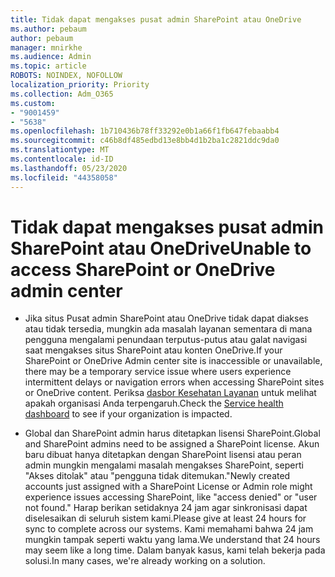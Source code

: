 ```yaml
---
title: Tidak dapat mengakses pusat admin SharePoint atau OneDrive
ms.author: pebaum
author: pebaum
manager: mnirkhe
ms.audience: Admin
ms.topic: article
ROBOTS: NOINDEX, NOFOLLOW
localization_priority: Priority
ms.collection: Adm_O365
ms.custom:
- "9001459"
- "5638"
ms.openlocfilehash: 1b710436b78ff33292e0b1a66f1fb647febaabb4
ms.sourcegitcommit: c46b8df485edbd13e8bb4d1b2ba1c2821ddc9da0
ms.translationtype: MT
ms.contentlocale: id-ID
ms.lasthandoff: 05/23/2020
ms.locfileid: "44358058"
---
```

# <a name="unable-to-access-sharepoint-or-onedrive-admin-center"></a><span data-ttu-id="df5f4-102">Tidak dapat mengakses pusat admin SharePoint atau OneDrive</span><span class="sxs-lookup"><span data-stu-id="df5f4-102">Unable to access SharePoint or OneDrive admin center</span></span>

- <span data-ttu-id="df5f4-103">Jika situs Pusat admin SharePoint atau OneDrive tidak dapat diakses atau tidak tersedia, mungkin ada masalah layanan sementara di mana pengguna mengalami penundaan terputus-putus atau galat navigasi saat mengakses situs SharePoint atau konten OneDrive.</span><span class="sxs-lookup"><span data-stu-id="df5f4-103">If your SharePoint or OneDrive Admin center site is inaccessible or unavailable, there may be a temporary service issue where users experience intermittent delays or navigation errors when accessing SharePoint sites or OneDrive content.</span></span> <span data-ttu-id="df5f4-104">Periksa [dasbor Kesehatan Layanan](https://admin.microsoft.com/AdminPortal/Home#/servicehealth) untuk melihat apakah organisasi Anda terpengaruh.</span><span class="sxs-lookup"><span data-stu-id="df5f4-104">Check the [Service health dashboard](https://admin.microsoft.com/AdminPortal/Home#/servicehealth) to see if your organization is impacted.</span></span>

- <span data-ttu-id="df5f4-105">Global dan SharePoint admin harus ditetapkan lisensi SharePoint.</span><span class="sxs-lookup"><span data-stu-id="df5f4-105">Global and SharePoint admins need to be assigned a SharePoint license.</span></span> <span data-ttu-id="df5f4-106">Akun baru dibuat hanya ditetapkan dengan SharePoint lisensi atau peran admin mungkin mengalami masalah mengakses SharePoint, seperti "Akses ditolak" atau "pengguna tidak ditemukan."</span><span class="sxs-lookup"><span data-stu-id="df5f4-106">Newly created accounts just assigned with a SharePoint License or Admin role might experience issues accessing SharePoint, like "access denied" or "user not found."</span></span> <span data-ttu-id="df5f4-107">Harap berikan setidaknya 24 jam agar sinkronisasi dapat diselesaikan di seluruh sistem kami.</span><span class="sxs-lookup"><span data-stu-id="df5f4-107">Please give at least 24 hours for sync to complete across our systems.</span></span> <span data-ttu-id="df5f4-108">Kami memahami bahwa 24 jam mungkin tampak seperti waktu yang lama.</span><span class="sxs-lookup"><span data-stu-id="df5f4-108">We understand that 24 hours may seem like a long time.</span></span> <span data-ttu-id="df5f4-109">Dalam banyak kasus, kami telah bekerja pada solusi.</span><span class="sxs-lookup"><span data-stu-id="df5f4-109">In many cases, we're already working on a solution.</span></span>
